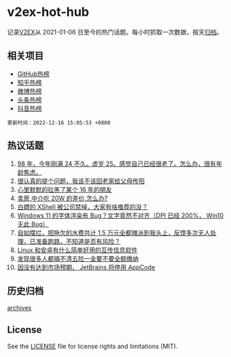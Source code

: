 # v2ex-hot-hub

 记录[V2EX](https://www.v2ex.com/)从 2021-01-06 日至今的热门话题。每小时抓取一次数据，按天[归档](archives)。
 
 ## 相关项目

- [GitHub热榜](https://github.com/snaildev/github-hot-hub)
- [知乎热榜](https://github.com/snaildev/zhihu-hot-hub)
- [微博热榜](https://github.com/snaildev/weibo-hot-hub)
- [头条热榜](https://github.com/snaildev/toutiao-hot-hub)
- [抖音热榜](https://github.com/snaildev/douyin-hot-hub)


 `更新时间：2022-12-16 15:05:53 +0800`

## 热议话题

1. [98 年，今年刚满 24 不久。虚岁 25。感觉自己已经很老了。怎么办，很有年龄焦虑。](https://www.v2ex.com/t/902854)
1. [很认真的提个问题，我该不该回老家给父母传阳](https://www.v2ex.com/t/902756)
1. [心里默默的拉黑了某个 16 年的朋友](https://www.v2ex.com/t/902851)
1. [卖房,中介吃 20W 的差价,怎么办?](https://www.v2ex.com/t/902863)
1. [白嫖的 XShell 被公司禁掉，大家有啥推荐的没？](https://www.v2ex.com/t/902860)
1. [Windows 11 的字体渲染有 Bug？文字竟然不对齐（DPI 已经 200%， Win10 无此 Bug）](https://www.v2ex.com/t/902789)
1. [自如摆烂，把拖欠的水费共计 1.5 万元全都摊派到我头上，反馈多次无人处理，已准备跑路，不知道是否有风险？](https://www.v2ex.com/t/902723)
1. [Linux 和安卓有什么简单好用的互传信息软件](https://www.v2ex.com/t/902864)
1. [发现很多人都搞不清五险一金要不要全额缴纳](https://www.v2ex.com/t/902926)
1. [因没有达到市场预期， JetBrains 将停用 AppCode](https://www.v2ex.com/t/902736)

## 历史归档

[archives](archives)

## License

See the [LICENSE](LICENSE) file for license rights and limitations (MIT).
